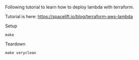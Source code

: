 Following tutorial to learn how to deploy lambda with terraform.

Tutorial is here:
https://spacelift.io/blog/terraform-aws-lambda

Setup
```
make
```

Teardown
```
make veryclean
```
